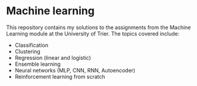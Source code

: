 # Machine learning
 
This repository contains my solutions to the assignments from the Machine Learning module at the University of Trier. The topics covered include:

- Classification
- Clustering
- Regression (linear and logistic)
- Ensemble learning
- Neural networks (MLP, CNN, RNN, Autoencoder)
- Reinforcement learning from scratch